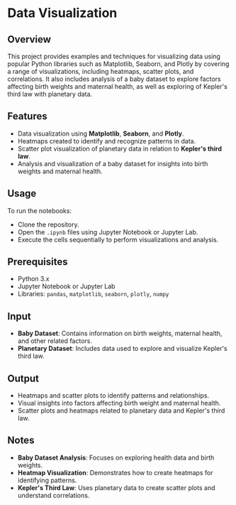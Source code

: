 # Data Visualization

## Overview
This project provides examples and techniques for visualizing data using popular Python libraries such as Matplotlib, Seaborn, and Plotly by covering a range of visualizations, including heatmaps, scatter plots, and correlations. It also includes analysis of a baby dataset to explore factors affecting birth weights and maternal health, as well as exploring of Kepler's third law with planetary data.

## Features
- Data visualization using **Matplotlib**, **Seaborn**, and **Plotly**.
- Heatmaps created to identify and recognize patterns in data.
- Scatter plot visualization of planetary data in relation to **Kepler's third law**.
- Analysis and visualization of a baby dataset for insights into birth weights and maternal health.

## Usage
To run the notebooks:
- Clone the repository.
- Open the `.ipynb` files using Jupyter Notebook or Jupyter Lab.
- Execute the cells sequentially to perform visualizations and analysis.

## Prerequisites
- Python 3.x
- Jupyter Notebook or Jupyter Lab
- Libraries: `pandas`, `matplotlib`, `seaborn`, `plotly`, `numpy`

## Input
- **Baby Dataset**: Contains information on birth weights, maternal health, and other related factors.
- **Planetary Dataset**: Includes data used to explore and visualize Kepler's third law.

## Output
- Heatmaps and scatter plots to identify patterns and relationships.
- Visual insights into factors affecting birth weight and maternal health.
- Scatter plots and heatmaps related to planetary data and Kepler's third law.

## Notes
- **Baby Dataset Analysis**: Focuses on exploring health data and birth weights.
- **Heatmap Visualization**: Demonstrates how to create heatmaps for identifying patterns.
- **Kepler's Third Law**: Uses planetary data to create scatter plots and understand correlations.